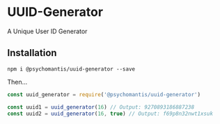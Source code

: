 # UUID-Generator

A Unique User ID Generator

## Installation

`npm i @psychomantis/uuid-generator --save`

Then...

```javascript
const uuid_generator = require('@psychomantis/uuid-generator')

const uuid1 = uuid_generator(16) // Output: 9270893186887238
const uuid2 = uuid_generator(16, true) // Output: f69p8n32nwt1xsuk
```
